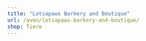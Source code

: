 ```yaml
---
title: "Lotsapaws Barkery and Boutique"
url: /avon/lotsapaws-barkery-and-boutique/
shop: Tiere
---
```

